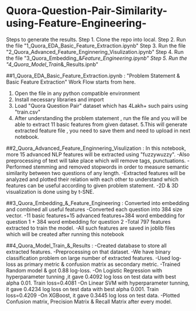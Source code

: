 # Quora-Question-Pair-Similarity-using-Feature-Engineering-

Steps to generate the results.
Step 1. Clone the repo into local.
Step 2. Run the file "1_Quora_EDA_Basic_Feature_Extraction.ipynb"
Step 3. Run the file "2_Quora_Advanced_Feature_Enginnering_Visulization.ipynb"
Step 4. Run the file "3_Quora_Embedding_&_Feature_Engineering.ipynb"
Step 5. Run the "4_Quora_Model_Train_&_Results.ipnb"

##1_Quora_EDA_Basic_Feature_Extraction.ipynb : "Problem Statement & Basic Feature Extraction"
Work Flow starts from here.
1. Open the file in any python compatible environment 
2. Install necessary libraries and import
3. Load "Quora Question Pair" dataset which has 4Lakh+ such pairs using "train.csv"
4. After understanding the problem statement , run the file and you will be able to extract 11 basic features from given dataset.
5.This will generate extracted feature file , you need to save them and need to upload in next notebook.

##2_Quora_Advanced_Feature_Enginnering_Visulization : 
In this notebook, more 15 advanced NLP features will be extracted using "fuzzywuzzy".
-Also preprocessing of text will take place which will remove tags, punctuations.
-Performed stemming and removed stopwords in order to measure semantic similarity between two questions of any length.
-Extracted features will be analyzed and plotted their relation with each other to understand which features can be useful according to given problem statement.
-2D & 3D visualization is done using by t-SNE.

##3_Quora_Embedding_&_Feature_Engineering :
Converted into embedding and combined all useful features
-Converted each question into 384 size vector.
-11 basic features+15 advanced features+384 word embedding for question 1 + 384 word embedding for question 2
-Total  797 features extracted to train the model.
-All such features are saved in joblib files which will be created after running this notebook

##4_Quora_Model_Train_&_Results :
-Created database to store all extracted features.
-Preprocessing on that dataset.
-We have binary classification problem on large number of extracted features.
-Used log-loss as primary metric & confusion matrix as secondary metric.
-Trained Random model & got 0.88 log-loss.
-On Logistic Regression with hyperparameter tunning ,it  gave 0.4092 log loss on test data with best alpha 0.01. Train loss=0.4081
-On Linear SVM with hyperparameter tunning, it gave 0.4234 log loss on test data with best alpha 0.001. Train loss=0.4209
-On XGBoost, it gave 0.3445 log loss on test data.
-Plotted Confusion matrix, Precision Matrix & Recall Matrix after every model.
